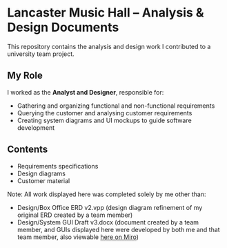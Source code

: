# Lancaster Music Hall – Analysis & Design Documents

This repository contains the analysis and design work I contributed to a university team project.

## My Role
I worked as the **Analyst and Designer**, responsible for:
- Gathering and organizing functional and non-functional requirements
- Querying the customer and analysing customer requirements
- Creating system diagrams and UI mockups to guide software development

## Contents
- Requirements specifications
- Design diagrams
- Customer material

Note: All work displayed here was completed solely by me other than:
- Design/Box Office ERD v2.vpp (design diagram refinement of my original ERD created by a team member)
- Design/System GUI Draft v3.docx (document created by a team member, and GUIs displayed here were developed by both me and that team member, also viewable [here on Miro](https://miro.com/app/board/uXjVIJj2NQY=/?share_link_id=118773702787))

